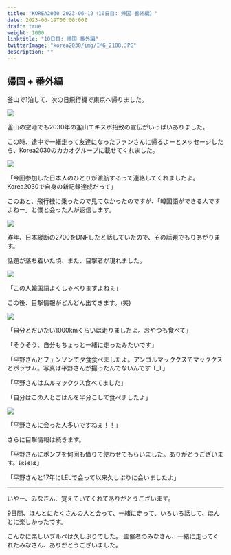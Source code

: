 ```yaml
---
title: "KOREA2030 2023-06-12（10日目: 帰国 番外編）"
date: 2023-06-19T00:00:00Z
draft: true
weight: 1000
linktitle: "10日目: 帰国 番外編"
twitterImage: "korea2030/img/IMG_2108.JPG"
description: ""
---
```

## 帰国 + 番外編

釜山で1泊して、次の日飛行機で東京へ帰りました。

![](../img/IMG_2108.JPG)

釜山の空港でも2030年の釜山エキスポ招致の宣伝がいっぱいありました。

この時、途中で一緒走って友達になったファンさんに帰るよーとメッセージしたら、Korea2030のカカオグループに載せてくれました。

![](../img/IMG_2682.PNG)

「今回参加した日本人のひとりが渡航するって連絡してくれましたよ。Korea2030で自身の新記録達成だって」

このあと、飛行機に乗ったので見てなかったのですが、「韓国語ができる人ですよねー」と僕と会った人が返信します。

![](../img/IMG_2683.PNG)

昨年、日本縦断の2700をDNFしたと話していたので、その話題でもりあがります。

話題が落ち着いた頃、また、目撃者が現れました。

![](../img/IMG_2684.PNG)

「この人韓国語よくしゃべりますよねぇ」

この後、目撃情報がどんどん出てきます。(笑)

![](../img/IMG_2687.PNG)

「自分とだいたい1000kmくらいは走りましたよ。おやつも食べて」

「そうそう、自分もちょっと一緒に走ったみたいです」

「平野さんとフェンソンで夕食食べましたよ。アンゴルマッククスでマッククスとポッサム。写真は平野さんが撮ったんでないんです T_T」

「平野さんはムルマッククス食べてました」

「自分はこの人とごはんを半分こして食べましたよ」

![](../img/IMG_2688.PNG)

「平野さんに会った人多いですねぇ！！」

さらに目撃情報は続きます。

「平野さんにポンプを何回も借りて使わせてもらいました。ありがとうございます。ほほほ」

「平野さんと17年にLELで会って以来久しぶりに会いましたよ」

---
いやー、みなさん、覚えていてくれてありがとうございます。

9日間、ほんとにたくさんの人と会って、一緒に走って、いろいろ話して、ほんとに楽しかったです。

こんなに楽しいブルベは久しぶりでした。
主催者のみなさん、一緒に走ってくれたみなさん、ありがとうございました。

